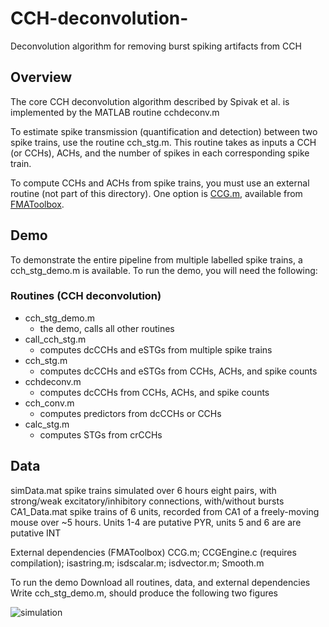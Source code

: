# CCH-deconvolution-
Deconvolution algorithm for removing burst spiking artifacts from CCH

## Overview
The core CCH deconvolution algorithm described by Spivak et al. is implemented by the MATLAB routine cchdeconv.m

To estimate spike transmission (quantification and detection) between two spike trains, use the routine cch_stg.m. This routine takes as inputs a CCH (or CCHs), ACHs, and the number of spikes in each corresponding spike train.

To compute CCHs and ACHs from spike trains, you must use an external routine (not part of this directory). One option is [CCG.m,](https://github.com/michael-zugaro/FMAToolbox/blob/master/Analyses/CCG.m) available from [FMAToolbox](https://github.com/michael-zugaro/FMAToolbox). 

## Demo
To demonstrate the entire pipeline from multiple labelled spike trains, a cch_stg_demo.m is available. To run the demo, you will need the following:

### Routines (CCH deconvolution)
- cch_stg_demo.m
  - the demo, calls all other routines
- call_cch_stg.m
  - computes dcCCHs and eSTGs from multiple spike trains 
- cch_stg.m
  - computes dcCCHs and eSTGs from CCHs, ACHs, and spike counts
- cchdeconv.m
  - computes dcCCHs from CCHs, ACHs, and spike counts
- cch_conv.m
  - computes predictors from dcCCHs or CCHs
- calc_stg.m 			
  - computes STGs from crCCHs

## Data
simData.mat			spike trains simulated over 6 hours
eight pairs, with strong/weak excitatory/inhibitory connections, with/without bursts
CA1_Data.mat 	spike trains of 6 units, recorded from CA1 of a freely-moving mouse over ~5 hours. 
Units 1-4 are putative PYR, units 5 and 6 are are putative INT

External dependencies (FMAToolbox)
CCG.m; CCGEngine.c (requires compilation); isastring.m; isdscalar.m; isdvector.m; Smooth.m

To run the demo
Download all routines, data, and external dependencies
Write cch_stg_demo.m, should produce the following two figures

![simulation](https://drive.google.com/file/d/1BUVC-xv4UVRmRtxJ1G1x8gEh2BH3328o/view?usp=sharing)




